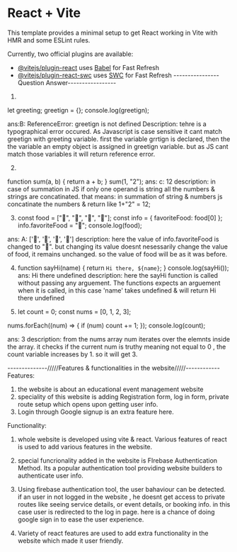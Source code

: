 # React + Vite

This template provides a minimal setup to get React working in Vite with HMR and some ESLint rules.

Currently, two official plugins are available:

- [@vitejs/plugin-react](https://github.com/vitejs/vite-plugin-react/blob/main/packages/plugin-react/README.md) uses [Babel](https://babeljs.io/) for Fast Refresh
- [@vitejs/plugin-react-swc](https://github.com/vitejs/vite-plugin-react-swc) uses [SWC](https://swc.rs/) for Fast Refresh
----------------Question Answer-----------------
1. 
let greeting;
greetign = {};
console.log(greetign);

ans:B: ReferenceError: greetign is not defined
Description: tehre is a typographical error occured. As Javascript is case sensitive it cant match greetign with greeting variable. first the variable grrtign is declared, then the the variable an empty object is assigned in greetign variable. but as JS cant match those variables it will return reference error.

2. 
function sum(a, b) {
  return a + b;
}
sum(1, "2");
ans: c: 12
description: in case of summation in JS if only one operand  is string all the numbers & strings are concatinated. that means: in summation of string & numbers js concatinate the numbers & return like 1+"2" = 12;

3. const food = ["🍕", "🍫", "🥑", "🍔"];
const info = { favoriteFood: food[0] };
info.favoriteFood = "🍝";
console.log(food);

ans: A: ['🍕', '🍫', '🥑', '🍔']
description: here the value of info.favoriteFood is changed to "🍝". but changing its value doesnt nesessarily change the value of food, it remains unchanged. so the value of food will be as it was before. 

4. function sayHi(name) {
  return `Hi there, ${name}`;
}
console.log(sayHi());
ans: Hi there undefined
description: here the sayHi function is called without passing any arguement. The functions expects an arguement when it is called, in this case  'name' takes undefined & will return Hi there undefined 

5. let count = 0;
const nums = [0, 1, 2, 3];

nums.forEach((num) => {
  if (num) count += 1;
});
console.log(count);

ans: 3
description: from the nums array num iterates over the elemnts inside the array. it checks if the current num is truthy meaning not equal to 0 , the count variable increases by 1. so it will get 3. 

--------------/////Features & functionalities in the website/////------------
Features:
1. the website is about an educational event management website 
2. speciality of this website is adding Registration form, log in form, private route setup which opens upon getting user info.
3. Login through Google signup is an extra feature here.

Functionality: 
1. whole website is developed using vite & react. Various features of react is used to add various features in the website. 
2. special funcrionality added in the website is FIrebase Authentication Method. Its a popular authentication tool providing website builders to authenticate user info.
3. Using firebase authentication tool, the user bahaviour can be detected. if an user in not logged in the website , he doesnt get access to private routes like seeing service details, or event details, or booking info. in this case user is redirected to the log in page. here is a chance of doing  google sign in to ease the user experience. 

4. Variety of react features are used to add extra functionality in the website which made it user friendly. 